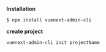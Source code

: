**Installation**
```
$ npm install vuenext-admin-cli
```

**create project**

```
vuenext-admin-cli init projectName
```

